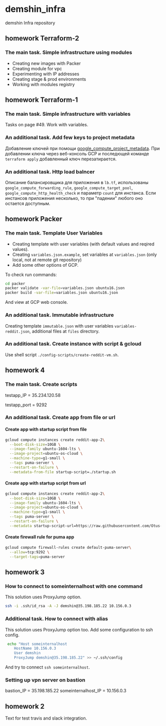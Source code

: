 # demshin_infra

demshin Infra repository

## homework Terraform-2

### The main task. Simple infrastructure using modules

- Creating new images with Packer
- Creating module for vpc
- Experimenting with IP addresses
- Creating stage & prod environments
- Working with modules registry

## homework Terraform-1

### The main task. Simple infrastructure with variables

Tasks on page #49. Work with variables.

### An additional task. Add few keys to project metadata

Добавление ключей при помощи [google_compute_project_metadata](https://www.terraform.io/docs/providers/google/r/compute_project_metadata.html).
При добавлении ключа через веб-консоль GCP и последющей команде `terraform apply` добавленный ключ перезатирается.

### An additional task. Http load balncer

Описание балансировщика для приложения в `lb.tf`, использованы `google_compute_forwarding_rule`, `google_compute_target_pool`, `google_compute_http_health_check` и параметр `count` для инстанса. Если инстансов приложения несколько, то при "падении" любого оно остается доступным.

## homework Packer

### The main task. Template User Variables

- Creating template with user variables (with default values and reqired values).
- Creating `variables.json.example`, set variables at `variables.json` (only local, not at remote git repository)
- Add some other options of GCP.

To check run commands:

```bash
cd packer
packer validate -var-file=variables.json ubuntu16.json
packer build -var-file=variables.json ubuntu16.json
```

And view at GCP web console.

### An additional task. Immutable infrastructure

Creating template `immutable.json` with user variables `variables-reddit.json`, additional files at `files` directory.

### An additional task. Create instance with script & gcloud

Use shell script `./config-scripts/create-reddit-vm.sh`.

## homework 4

### The main task. Create scripts

testapp_IP = 35.234.120.58

testapp_port = 9292

### An additional task. Create app from file or url

#### Create app with startup script from file

```bash
gcloud compute instances create reddit-app-2\
  --boot-disk-size=10GB \
  --image-family ubuntu-1604-lts \
  --image-project=ubuntu-os-cloud \
  --machine-type=g1-small \
  --tags puma-server \
  --restart-on-failure \
  --metadata-from-file startup-script=./startup.sh
```

#### Create app with startup script from url

```bash
gcloud compute instances create reddit-app-2\
  --boot-disk-size=10GB \
  --image-family ubuntu-1604-lts \
  --image-project=ubuntu-os-cloud \
  --machine-type=g1-small \
  --tags puma-server \
  --restart-on-failure \
  --metadata startup-script-url=https://raw.githubusercontent.com/Otus-DevOps-2018-05/demshin_infra/cloud-testapp/startup.sh
```

#### Create firewall rule for puma app

```bash
gcloud compute firewall-rules create default-puma-server\
  --allow=tcp:9292 \
  --target-tags=puma-server
```

## homework 3

### How to connect to someinternalhost with one command

This solution uses ProxyJump option.

```bash
ssh -i .ssh/id_rsa -A -J demshin@35.198.185.22 10.156.0.3
```

### Additional task. How to connect with alias

This solution uses ProxyJump option too.
Add some configuration to ssh config.

```bash
 echo "Host someinternalhost
    HostName 10.156.0.3
    User demshin
    ProxyJump demshin@35.198.185.22" >> ~/.ssh/config
```

And try to connect `ssh someinternalhost`.

### Setting up vpn server on bastion

bastion_IP = 35.198.185.22
someinternalhost_IP = 10.156.0.3

## homework 2

Text for test travis and slack integration.
